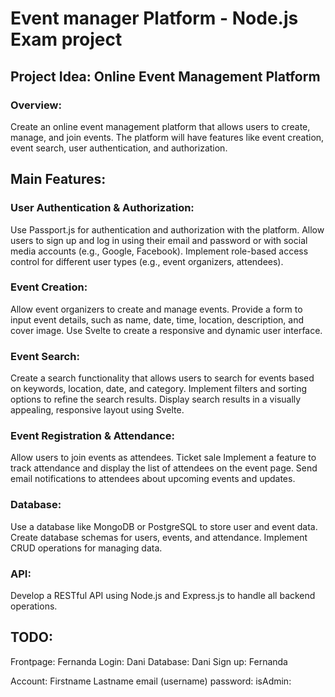# Event manager Platform - Node.js Exam project

## Project Idea: Online Event Management Platform
### Overview: 
Create an online event management platform that allows users to create, manage, and join events. The platform will have features like event creation, event search, user authentication, and authorization.
## Main Features:
### User Authentication & Authorization: 
Use Passport.js for authentication and authorization with the platform.
Allow users to sign up and log in using their email and password or with social media accounts (e.g., Google, Facebook).
Implement role-based access control for different user types (e.g., event organizers, attendees).
### Event Creation:
Allow event organizers to create and manage events.
Provide a form to input event details, such as name, date, time, location, description, and cover image.
Use Svelte to create a responsive and dynamic user interface.
### Event Search:
Create a search functionality that allows users to search for events based on keywords, location, date, and category.
Implement filters and sorting options to refine the search results.
Display search results in a visually appealing, responsive layout using Svelte.
### Event Registration & Attendance:
Allow users to join events as attendees.
Ticket sale
Implement a feature to track attendance and display the list of attendees on the event page.
Send email notifications to attendees about upcoming events and updates.
### Database: 
Use a database like MongoDB or PostgreSQL to store user and event data.
Create database schemas for users, events, and attendance.
Implement CRUD operations for managing data.
### API:
Develop a RESTful API using Node.js and Express.js to handle all backend operations.



## TODO:

Frontpage: Fernanda
Login: Dani
Database: Dani
Sign up: Fernanda

Account: 
Firstname
Lastname
email (username)
password:
isAdmin:


